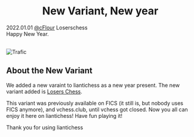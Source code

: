 <h1 align="center">New Variant, New year</h1>

<div class="meta-headline">
    <div class= "meta">
        <span class="text">2022.01.01</span>
        <span class="text"><a href="/@/cFlour">@cFlour</a></span>
        <span class="text">Loserschess</span>
    </div>
    <div class= "headline">Happy New Year.</div>
</div>
</br>

![Trafic](https://imgur.com/38L8Iy0.png)


## About the New Variant

We added a new varaint to liantichess as a new year present. The new variant added is [Losers Chess](https://liantichess.herokuapp.com/variants/losers).

This variant was previously available on FICS (it still is, but nobody uses FICS anymore), and vchess.club, until vchess got closed. Now you all can enjoy it here on liantichess! Have fun playing it!

Thank you for using liantichess
